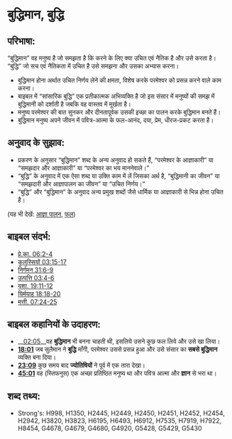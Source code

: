 # बुद्धिमान, बुद्धि #

## परिभाषा: ##

“बुद्धिमान” वह मनुष्य है जो समझता है कि करने के लिए क्या उचित एवं नैतिक है और उसे करता है। “बुद्धि” जो सच एवं नैतिकता में उचित है उसे समझना और उसका अभ्यास करना।

* बुद्धिमान होना अर्थात उचित निर्णय लेने की क्षमता, विशेष करके परमेश्वर को प्रसन्न करने वाले काम करना।
* बाइबल में “सांसारिक बुद्धि” एक प्रतीकात्मक अभिव्यक्ति है जो इस संसार में मनुष्यों की समझ में बुद्धिमानी को दर्शाती है जबकि वह वास्तव में मूर्खता है।
* मनुष्य परमेश्वर की बात सुनकर और दीनतापूर्वक उसकी इच्छा का पालन करके बुद्धिमान बनते हैं।
* बुद्धिमान मनुष्य अपने जीवन में पवित्र-आत्मा के फल-आनंद, दया, प्रेम, धीरज-प्रकट करता है।

## अनुवाद के सुझाव: ##

* प्रकरण के अनुसार “बुद्धिमान” शब्द के अन्य अनुवाद हो सकते हैं, “परमेश्वर के आज्ञाकारी” या “समझदार और आज्ञाकारी” या “परमेश्वर का भय माननेवाले।”
* “बुद्धि” के अनुवाद में एक ऐसा शब्द या उक्ति काम में लें जिसका अर्थ है, “बुद्धिमानी का जीवन” या “समझदारी और आज्ञापालन का जीवन” या “उचित निर्णय।”
* “बुद्धि” और “बुद्धिमान” के अनुवाद अन्य प्रमुख शब्दों जैसे धार्मिक या आज्ञाकारी से भिन्न होना उचित है।

(यह भी देखें: [आज्ञा पालन](../other/obey.md), [फल](../other/fruit.md))

## बाइबल संदर्भ: ##

* [प्रे.का. 06:2-4](rc://en/tn/help/act/06/02)
* [कुलुस्सियों 03:15-17](rc://en/tn/help/col/03/15)
* [निर्गमन 31:6-9](rc://en/tn/help/exo/31/06)
* [उत्पत्ति 03:4-6](rc://en/tn/help/gen/03/04)
* [यशा. 19:11-12](rc://en/tn/help/isa/19/11)
* [यिर्मयाह 18:18-20](rc://en/tn/help/jer/18/18)
* [मत्ती. 07:24-25](rc://en/tn/help/mat/07/24)

## बाइबल कहानियों के उदाहरण: ##

* __[02:05](rc://en/tn/help/obs/02/05)__वह  __बुद्धिमान__ भी बनना चाहती थी, इसलिये उसने कुछ फल लिये और उसे खा लिया।
* __[18:01](rc://en/tn/help/obs/18/01)__ जब सुलैमान ने __बुद्धि__ माँगी, परमेश्वर उससे प्रसन्न हुआ और उसे संसार का __सबसे बुद्धिमान__ व्यक्ति बना दिया।
* __[23:09](rc://en/tn/help/obs/23/09)__ कुछ समय बाद __ज्योतिषियों__ ने पूर्व में एक तारा देखा।
* __[45:01](rc://en/tn/help/obs/45/01)__ वह (स्तिफनुस) एक अच्छा प्रतिष्ठित मनुष्य था और पवित्र आत्मा और __ज्ञान__ से भरा था।

## शब्द तथ्य: ##

* Strong's: H998, H1350, H2445, H2449, H2450, H2451, H2452, H2454, H2942, H3820, H3823, H6195, H6493, H6912, H7535, H7919, H7922, H8454, G4678, G4679, G4680, G4920, G5428, G5429, G5430
